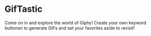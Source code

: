 # GifTastic
Come on in and explore the world of Giphy! Create your own keyword buttonsn to generate GIFs and set your favorites aside to revisit!
